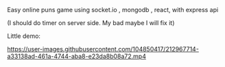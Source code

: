 Easy online puns game using socket.io , mongodb , react, with express api

(I should do timer on server side. My bad maybe I will fix it)

Little demo:

https://user-images.githubusercontent.com/104850417/212967714-a33138ad-461a-4744-aba8-e23da8b08a72.mp4


